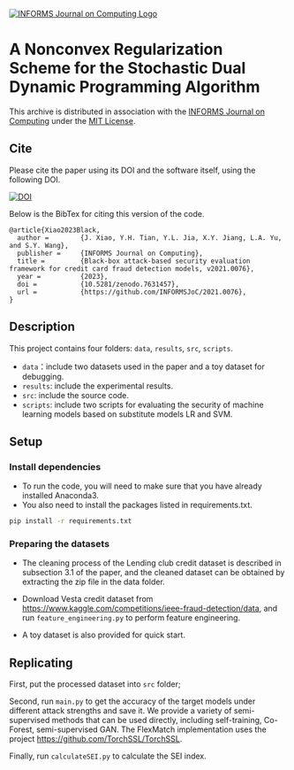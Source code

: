 [![INFORMS Journal on Computing Logo](https://INFORMSJoC.github.io/logos/INFORMS_Journal_on_Computing_Header.jpg)](https://pubsonline.informs.org/journal/ijoc)

# A Nonconvex Regularization Scheme for the Stochastic Dual Dynamic Programming Algorithm
This archive is distributed in association with the [INFORMS Journal on
Computing](https://pubsonline.informs.org/journal/ijoc) under the [MIT License](LICENSE).

## Cite

Please cite the paper using its DOI and the software itself, using the following DOI.

[![DOI](https://zenodo.org/badge/591213054.svg)](https://zenodo.org/badge/latestdoi/591213054)

Below is the BibTex for citing this version of the code.

```
@article{Xiao2023Black,
  author =        {J. Xiao, Y.H. Tian, Y.L. Jia, X.Y. Jiang, L.A. Yu, and S.Y. Wang},
  publisher =     {INFORMS Journal on Computing},
  title =         {Black-box attack-based security evaluation framework for credit card fraud detection models, v2021.0076},
  year =          {2023},
  doi =           {10.5281/zenodo.7631457},
  url =           {https://github.com/INFORMSJoC/2021.0076},
}  
```


## Description


This project contains four folders: `data`, `results`, `src`, `scripts`. 
- `data`：include two datasets used in the paper and a toy dataset for debugging.
- `results`: include the experimental results.  
- `src`: include the source code. 
- `scripts`: include two scripts for evaluating the security of machine learning models based on substitute models LR and SVM.  

## Setup
### Install dependencies
- To run the code, you will need to make sure that you have already installed Anaconda3.  
- You also need to install the packages listed in requirements.txt.
```bash
pip install -r requirements.txt
```

### Preparing the datasets
- The cleaning process of the Lending club credit dataset is described in subsection 3.1 of the paper, and the cleaned dataset can be obtained by extracting the zip file in the data folder.  

- Download Vesta credit dataset from https://www.kaggle.com/competitions/ieee-fraud-detection/data, and run `feature_engineering.py` to perform feature engineering.  

- A toy dataset is also provided for quick start.





## Replicating
First, put the processed dataset into `src` folder;  

Second, run `main.py` to get the accuracy of the target models under different attack strengths and save it. We provide a variety of semi-supervised methods that can be used directly, including self-training, Co-Forest, semi-supervised GAN. The FlexMatch implementation uses the project https://github.com/TorchSSL/TorchSSL.  

Finally, run `calculateSEI.py` to calculate the SEI index.
